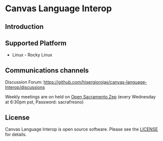 # Canvas Language Interop

Introduction
-------

Supported Platform
-------
* Linux - Rocky Linux


Communications channels
-------
Discussion Forum: https://github.com/hisergiorojas/canvas-language-Interop/discussions

Weekly meetings are on held on [Open Sacramento Zep](https://zep.us/play/yaOaxV) (every  Wednesday at 6:30pm pst, Password: sacrafresno)

License
-------
Canvas Language Interop is open source software. Please see the [LICENSE](LICENSE) for details.
